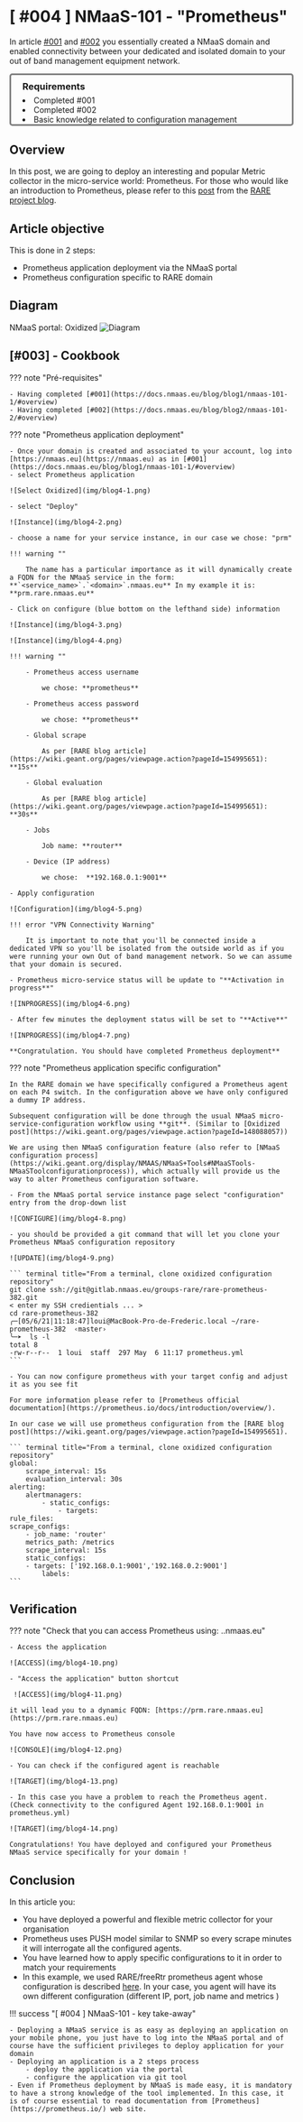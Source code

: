 # [ #004 ] NMaaS-101 - "Prometheus"

In article [#001](https://docs.nmaas.eu/blog/blog1/nmaas-101-1/#overview) and [#002](https://docs.nmaas.eu/blog/blog2/nmaas-101-2/#overview) you essentially created a NMaaS domain and enabled connectivity between your dedicated and isolated domain to your out of band management equipment network.

<div style="border: 3px solid gray; border-radius: 5px; padding-left: 20px;">

<h3 style="margin: 0.6em 0 0.4em;">Requirements</h3>
<li>Completed #001</li> 
<li>Completed #002</li>
<li>Basic knowledge related to configuration management</li>

</div>

## Overview

In this post, we are going to deploy an interesting and popular Metric collector in the micro-service world: Prometheus. For those who would like an introduction to Prometheus, please refer to this [post](https://wiki.geant.org/pages/viewpage.action?pageId=154995651) from the [RARE project blog](https://wiki.geant.org/pages/viewrecentblogposts.action?key=RARE).

## Article objective

This is done in 2 steps:

- Prometheus application deployment via the NMaaS portal
- Prometheus configuration specific to RARE domain  

## Diagram

NMaaS portal: Oxidized
![Diagram](img/blog4-1.png)

## [#003] - Cookbook

??? note "Pré-requisites"

    - Having completed [#001](https://docs.nmaas.eu/blog/blog1/nmaas-101-1/#overview)
    - Having completed [#002](https://docs.nmaas.eu/blog/blog2/nmaas-101-2/#overview)

??? note "Prometheus application deployment"

    - Once your domain is created and associated to your account, log into [https://nmaas.eu](https://nmaas.eu) as in [#001](https://docs.nmaas.eu/blog/blog1/nmaas-101-1/#overview)
    - select Prometheus application 

    ![Select Oxidized](img/blog4-1.png)

    - select "Deploy"

    ![Instance](img/blog4-2.png)

    - choose a name for your service instance, in our case we chose: "prm"

    !!! warning ""

        The name has a particular importance as it will dynamically create a FQDN for the NMaaS service in the form: **`<service_name>`.`<domain>`.nmaas.eu** In my example it is: **prm.rare.nmaas.eu**

    - Click on configure (blue bottom on the lefthand side) information

    ![Instance](img/blog4-3.png)

    ![Instance](img/blog4-4.png)

    !!! warning ""
        
        - Prometheus access username

            we chose: **prometheus**

        - Prometheus access password

            we chose: **prometheus**

        - Global scrape
        
            As per [RARE blog article](https://wiki.geant.org/pages/viewpage.action?pageId=154995651): **15s**

        - Global evaluation

            As per [RARE blog article](https://wiki.geant.org/pages/viewpage.action?pageId=154995651): **30s**

        - Jobs

            Job name: **router**

        - Device (IP address)

            we chose:  **192.168.0.1:9001**

    - Apply configuration

    ![Configuration](img/blog4-5.png)

    !!! error "VPN Connectivity Warning"

        It is important to note that you'll be connected inside a dedicated VPN so you'll be isolated from the outside world as if you were running your own Out of band management network. So we can assume that your domain is secured.

    - Prometheus micro-service status will be update to "**Activation in progress**"

    ![INPROGRESS](img/blog4-6.png)

    - After few minutes the deployment status will be set to "**Active**"

    ![INPROGRESS](img/blog4-7.png)

    **Congratulation. You should have completed Prometheus deployment**

??? note "Prometheus application specific configuration"

    In the RARE domain we have specifically configured a Prometheus agent on each P4 switch. In the configuration above we have only configured a dummy IP address.

    Subsequent configuration will be done through the usual NMaaS micro-service-configuration workflow using **git**. (Similar to [Oxidized post](https://wiki.geant.org/pages/viewpage.action?pageId=148088057))

    We are using then NMaaS configuration feature (also refer to [NMaaS configuration process](https://wiki.geant.org/display/NMAAS/NMaaS+Tools#NMaaSTools-NMaaSToolconfigurationprocess)), which actually will provide us the way to alter Prometheus configuration software.

    - From the NMaaS portal service instance page select "configuration" entry from the drop-down list

    ![CONFIGURE](img/blog4-8.png)

    - you should be provided a git command that will let you clone your Prometheus NMaaS configuration repository
    
    ![UPDATE](img/blog4-9.png)

    ``` terminal title="From a terminal, clone oxidized configuration repository"
    git clone ssh://git@gitlab.nmaas.eu/groups-rare/rare-prometheus-382.git
    < enter my SSH credientials ... >
    cd rare-prometheus-382
    ╭─[05/6/21|11:18:47]loui@MacBook-Pro-de-Frederic.local ~/rare-prometheus-382  ‹master›
    ╰─➤  ls -l
    total 8
    -rw-r--r--  1 loui  staff  297 May  6 11:17 prometheus.yml
    ```

    - You can now configure prometheus with your target config and adjust it as you see fit

    For more information please refer to [Prometheus official documentation](https://prometheus.io/docs/introduction/overview/).

    In our case we will use prometheus configuration from the [RARE blog post](https://wiki.geant.org/pages/viewpage.action?pageId=154995651).

    ``` terminal title="From a terminal, clone oxidized configuration repository"
    global:
        scrape_interval: 15s
        evaluation_interval: 30s
    alerting:
        alertmanagers:
            - static_configs:
                - targets:
    rule_files:
    scrape_configs:
        - job_name: 'router'
        metrics_path: /metrics
        scrape_interval: 15s
        static_configs:
        - targets: ['192.168.0.1:9001','192.168.0.2:9001']
            labels:
    ```

## Verification

??? note "Check that you can access Prometheus using: <svc-name>.<domain>.nmaas.eu"

    - Access the application 
    
    ![ACCESS](img/blog4-10.png)

    - "Access the application" button shortcut

     ![ACCESS](img/blog4-11.png)

    it will lead you to a dynamic FQDN: [https://prm.rare.nmaas.eu](https://prm.rare.nmaas.eu)

    You have now access to Prometheus console

    ![CONSOLE](img/blog4-12.png)

    - You can check if the configured agent is reachable
    
    ![TARGET](img/blog4-13.png)

    - In this case you have a problem to reach the Prometheus agent. (Check connectivity to the configured Agent 192.168.0.1:9001 in prometheus.yml)

    ![TARGET](img/blog4-14.png)

    Congratulations! You have deployed and configured your Prometheus NMaaS service specifically for your domain !

## Conclusion

In this article you:

- You have deployed a powerful and flexible metric collector for your organisation
- Prometheus uses PUSH model similar to SNMP so every scrape minutes it will interrogate all the configured agents.
- You have learned how to apply specific configurations to it in order to match your requirements
- In this example, we used RARE/freeRtr prometheus agent whose configuration is described [here](https://wiki.geant.org/pages/viewpage.action?pageId=154995651). In your case, you agent will have its own different configuration (different IP, port, job name and metrics )

!!! success "[ #004 ] NMaaS-101 - key take-away"
    
    - Deploying a NMaaS service is as easy as deploying an application on your mobile phone, you just have to log into the NMaaS portal and of course have the sufficient privileges to deploy application for your domain
    - Deploying an application is a 2 steps process
        - deploy the application via the portal
        - configure the application via git tool
    - Even if Prometheus deployment by NMaaS is made easy, it is mandatory to have a strong knowledge of the tool implemented. In this case, it is of course essential to read documentation from [Prometheus](https://prometheus.io/) web site.
